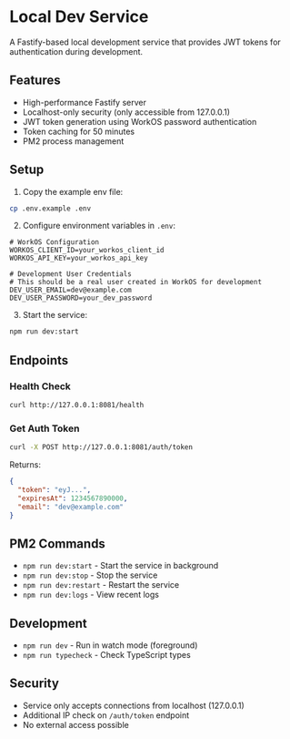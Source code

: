 # Local Dev Service

A Fastify-based local development service that provides JWT tokens for authentication during development.

## Features

- High-performance Fastify server
- Localhost-only security (only accessible from 127.0.0.1)
- JWT token generation using WorkOS password authentication
- Token caching for 50 minutes
- PM2 process management

## Setup

1. Copy the example env file:
```bash
cp .env.example .env
```

2. Configure environment variables in `.env`:
```env
# WorkOS Configuration
WORKOS_CLIENT_ID=your_workos_client_id
WORKOS_API_KEY=your_workos_api_key

# Development User Credentials
# This should be a real user created in WorkOS for development
DEV_USER_EMAIL=dev@example.com
DEV_USER_PASSWORD=your_dev_password
```

3. Start the service:
```bash
npm run dev:start
```

## Endpoints

### Health Check
```bash
curl http://127.0.0.1:8081/health
```

### Get Auth Token
```bash
curl -X POST http://127.0.0.1:8081/auth/token
```

Returns:
```json
{
  "token": "eyJ...",
  "expiresAt": 1234567890000,
  "email": "dev@example.com"
}
```

## PM2 Commands

- `npm run dev:start` - Start the service in background
- `npm run dev:stop` - Stop the service
- `npm run dev:restart` - Restart the service
- `npm run dev:logs` - View recent logs

## Development

- `npm run dev` - Run in watch mode (foreground)
- `npm run typecheck` - Check TypeScript types

## Security

- Service only accepts connections from localhost (127.0.0.1)
- Additional IP check on `/auth/token` endpoint
- No external access possible